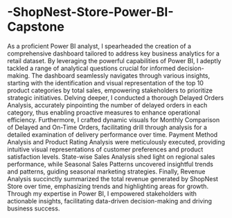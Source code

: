 # -ShopNest-Store-Power-BI-Capstone

As a proficient Power BI analyst, I spearheaded the creation of a comprehensive dashboard tailored to address key business analytics for a retail dataset. By leveraging the powerful capabilities of Power BI, I adeptly tackled a range of analytical questions crucial for informed decision-making. The dashboard seamlessly navigates through various insights, starting with the identification and visual representation of the top 10 product categories by total sales, empowering stakeholders to prioritize strategic initiatives. Delving deeper, I conducted a thorough Delayed Orders Analysis, accurately pinpointing the number of delayed orders in each category, thus enabling proactive measures to enhance operational efficiency. Furthermore, I crafted dynamic visuals for Monthly Comparison of Delayed and On-Time Orders, facilitating drill through analysis for a detailed examination of delivery performance over time. Payment Method Analysis and Product Rating Analysis were meticulously executed, providing intuitive visual representations of customer preferences and product satisfaction levels. State-wise Sales Analysis shed light on regional sales performance, while Seasonal Sales Patterns uncovered insightful trends and patterns, guiding seasonal marketing strategies. Finally, Revenue Analysis succinctly summarized the total revenue generated by ShopNest Store over time, emphasizing trends and highlighting areas for growth. Through my expertise in Power BI, I empowered stakeholders with actionable insights, facilitating data-driven decision-making and driving business success.
